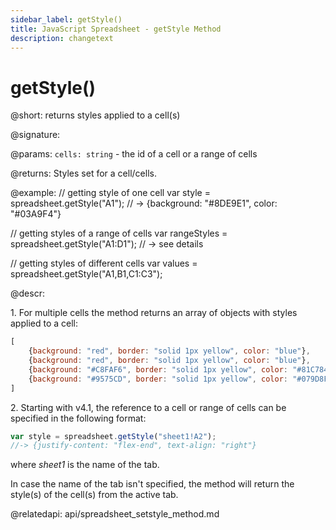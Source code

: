 ```yaml
---
sidebar_label: getStyle()
title: JavaScript Spreadsheet - getStyle Method
description: changetext
---
```


# getStyle()

@short: returns styles applied to a cell(s)

@signature:

@params:
`cells: string` - the id of a cell or a range of cells

@returns:
Styles set for a cell/cells.

@example:
// getting style of one cell
var style = spreadsheet.getStyle("A1");
// -> {background: "#8DE9E1", color: "#03A9F4"}

// getting styles of a range of cells
var rangeStyles = spreadsheet.getStyle("A1:D1"); // -> see details

// getting styles of different cells
var values = spreadsheet.getStyle("A1,B1,C1:C3");

@descr:

1\. For multiple cells the method returns an array of objects with styles applied to a cell:

~~~js
[
	{background: "red", border: "solid 1px yellow", color: "blue"},
	{background: "red", border: "solid 1px yellow", color: "blue"},
	{background: "#C8FAF6", border: "solid 1px yellow", color: "#81C784"},
	{background: "#9575CD", border: "solid 1px yellow", color: "#079D8F"}
]
~~~

2\. Starting with v4.1, the reference to a cell or range of cells can be specified in the following format:

~~~js
var style = spreadsheet.getStyle("sheet1!A2"); 
//-> {justify-content: "flex-end", text-align: "right"}
~~~

where *sheet1* is the name of the tab.

In case the name of the tab isn't specified, the method will return the style(s) of the cell(s) from the active tab.

@relatedapi:
api/spreadsheet_setstyle_method.md
